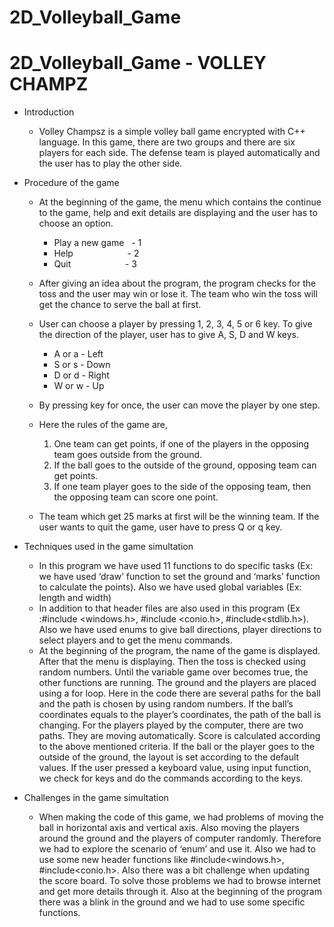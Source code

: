 # 2D_Volleyball_Game
# 2D_Volleyball_Game - VOLLEY CHAMPZ #

* Introduction
	
	* Volley Champsz is a simple volley ball game encrypted with C++ language. In this game, there are two groups and there are six players for each side. The defense team is played automatically and the user has to play the other side.

* Procedure of the game

	* At the beginning of the game, the menu which contains the continue to the game, help and exit details are displaying and the user has to choose an option.

		* Play a new game &nbsp; - 1
		* Help&nbsp; &nbsp; &nbsp; &nbsp; &nbsp; &nbsp; &nbsp; &nbsp; &nbsp; &nbsp; &nbsp; - 2
		* Quit&nbsp; &nbsp; &nbsp; &nbsp; &nbsp; &nbsp; &nbsp; &nbsp; &nbsp; &nbsp; &nbsp; - 3

	* After giving an idea about the program, the program checks for the toss and the user may win or lose it. The team who win the toss will get the chance to serve the ball at first.

	* User can choose a player by pressing 1, 2, 3, 4, 5 or 6 key. To give the direction of the player, user has to give A, S, D and W keys.

		* A or a - Left
		* S or s - Down
		* D or d - Right
		* W or w - Up

	* By pressing key for once, the user can move the player by one step.

	* Here the rules of the game are,

		1. One team can get points, if one of the players in the opposing team goes outside from the ground.
		2. If the ball goes to the outside of the ground, opposing team can get points.
		3. If one team player goes to the side of the opposing team, then the opposing team can score one point.
	
	* The team which get 25 marks at first will be the winning team. If the user wants to quit the game, user have to press Q or q key.



* Techniques used in the game simultation

	* In this program we have used 11 functions to do specific tasks (Ex: we have used ‘draw’ function to set the ground and ‘marks’ function to calculate the points). Also we have used global variables (Ex: length and width)
	* In addition to that header files are also used in this program (Ex :#include <windows.h>, #include <conio.h>, #include<stdlib.h>). Also we have used enums to give ball directions, player directions to select players and to get the menu commands.
	* At the beginning of the program, the name of the game is displayed. After that the menu is displaying. Then the toss is checked using random numbers. Until the variable game over becomes true, the other functions are running. The ground and the players are placed using a for loop. Here in the code there are several paths for the ball and the path is chosen by using random numbers. If the ball’s coordinates equals to the player’s coordinates, the path of the ball is changing. For the players played by the computer, there are two paths. They are moving automatically. Score is calculated according to the above mentioned criteria. If the ball or the player goes to the outside of the ground, the layout is set according to the default values. If the user pressed a keyboard value, using input function, we check for keys and do the commands according to the keys.


* Challenges in the game simultation

	* When making the code of this game, we had problems of moving the ball in horizontal axis and vertical axis. Also moving the players around the ground and the players of computer randomly. Therefore we had to explore the scenario of ‘enum’ and use it. Also we had to use some new header functions like #include<windows.h>, #include<conio.h>. Also there was a bit challenge when updating the score board. To solve those problems we had to browse internet and get more details through it. Also at the beginning of the program there was a blink in the ground and we had to use some specific functions.
